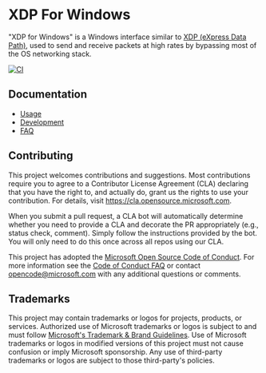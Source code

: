 # XDP For Windows

"XDP for Windows" is a Windows interface similar to [XDP (eXpress Data Path)](https://en.wikipedia.org/wiki/Express_Data_Path),
used to send and receive packets at high rates by bypassing most of the OS networking stack.

[![CI](https://github.com/microsoft/xdp-for-windows/actions/workflows/ci.yml/badge.svg)](https://github.com/microsoft/xdp-for-windows/actions/workflows/ci.yml)

## Documentation

* [Usage](./docs/usage.md)
* [Development](./docs/development.md)
* [FAQ](./docs/faq.md)

## Contributing

This project welcomes contributions and suggestions.  Most contributions require you to agree to a
Contributor License Agreement (CLA) declaring that you have the right to, and actually do, grant us
the rights to use your contribution. For details, visit https://cla.opensource.microsoft.com.

When you submit a pull request, a CLA bot will automatically determine whether you need to provide
a CLA and decorate the PR appropriately (e.g., status check, comment). Simply follow the instructions
provided by the bot. You will only need to do this once across all repos using our CLA.

This project has adopted the [Microsoft Open Source Code of Conduct](https://opensource.microsoft.com/codeofconduct/).
For more information see the [Code of Conduct FAQ](https://opensource.microsoft.com/codeofconduct/faq/) or
contact [opencode@microsoft.com](mailto:opencode@microsoft.com) with any additional questions or comments.

## Trademarks

This project may contain trademarks or logos for projects, products, or services. Authorized use of Microsoft
trademarks or logos is subject to and must follow
[Microsoft's Trademark & Brand Guidelines](https://www.microsoft.com/en-us/legal/intellectualproperty/trademarks/usage/general).
Use of Microsoft trademarks or logos in modified versions of this project must not cause confusion or imply Microsoft sponsorship.
Any use of third-party trademarks or logos are subject to those third-party's policies.
